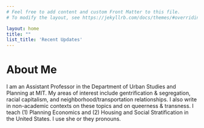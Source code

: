 ```yaml
---
# Feel free to add content and custom Front Matter to this file.
# To modify the layout, see https://jekyllrb.com/docs/themes/#overriding-theme-defaults

layout: home
title: ""
list_title: 'Recent Updates'
---
```


# About Me
I am an Assistant Professor in the Department of Urban Studies and Planning at MIT. 
My areas of interest include gentrification & segregation, racial capitalism, 
and neighborhood/transportation relationships. 
I also write in non-academic contexts on these topics and on queerness & transness. 
I teach (1) Planning Economics and (2) Housing and Social Stratification in the 
United States. I use she or they pronouns.
